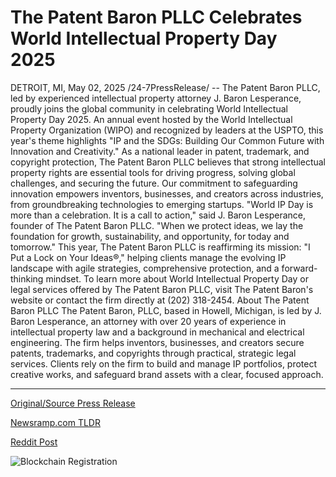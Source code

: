 # The Patent Baron PLLC Celebrates World Intellectual Property Day 2025

DETROIT, MI, May 02, 2025 /24-7PressRelease/ -- The Patent Baron PLLC, led by experienced intellectual property attorney J. Baron Lesperance, proudly joins the global community in celebrating World Intellectual Property Day 2025. An annual event hosted by the World Intellectual Property Organization (WIPO) and recognized by leaders at the USPTO, this year's theme highlights "IP and the SDGs: Building Our Common Future with Innovation and Creativity."  As a national leader in patent, trademark, and copyright protection, The Patent Baron PLLC believes that strong intellectual property rights are essential tools for driving progress, solving global challenges, and securing the future. Our commitment to safeguarding innovation empowers inventors, businesses, and creators across industries, from groundbreaking technologies to emerging startups.  "World IP Day is more than a celebration. It is a call to action," said J. Baron Lesperance, founder of The Patent Baron PLLC. "When we protect ideas, we lay the foundation for growth, sustainability, and opportunity, for today and tomorrow."  This year, The Patent Baron PLLC is reaffirming its mission: "I Put a Lock on Your Ideas®," helping clients manage the evolving IP landscape with agile strategies, comprehensive protection, and a forward-thinking mindset.  To learn more about World Intellectual Property Day or legal services offered by The Patent Baron PLLC, visit The Patent Baron's website or contact the firm directly at (202) 318-2454.  About The Patent Baron PLLC  The Patent Baron, PLLC, based in Howell, Michigan, is led by J. Baron Lesperance, an attorney with over 20 years of experience in intellectual property law and a background in mechanical and electrical engineering. The firm helps inventors, businesses, and creators secure patents, trademarks, and copyrights through practical, strategic legal services. Clients rely on the firm to build and manage IP portfolios, protect creative works, and safeguard brand assets with a clear, focused approach. 

---

[Original/Source Press Release](https://www.24-7pressrelease.com/press-release/522412/the-patent-baron-pllc-celebrates-world-intellectual-property-day-2025)
                    

[Newsramp.com TLDR](https://newsramp.com/curated-news/the-patent-baron-pllc-celebrates-world-ip-day-2025-emphasizes-importance-of-strong-ip-rights/768e95340e087fa59f2d5df0909e22b2) 

 



[Reddit Post](https://www.reddit.com/r/newsramp/comments/1kcv2fl/the_patent_baron_pllc_celebrates_world_ip_day/) 



![Blockchain Registration](https://cdn.newsramp.app/24-7PressRelease/qrcode/255/2/mendBGq8.webp)